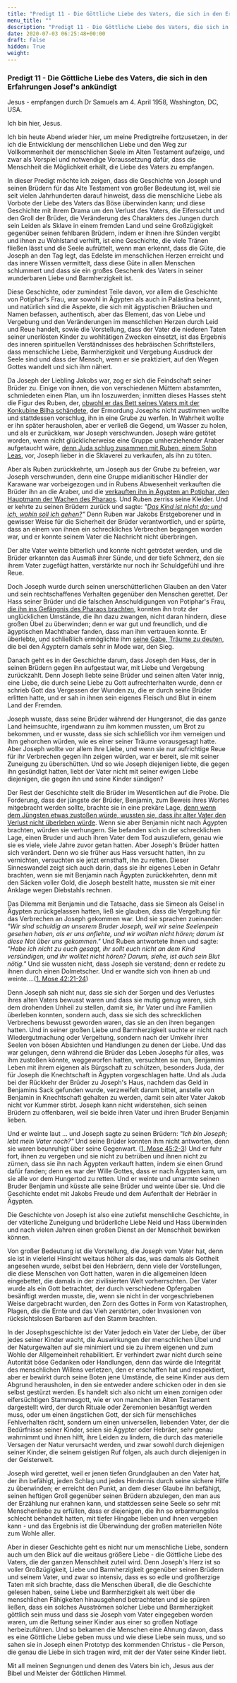 ```yaml
---
title: "Predigt 11 - Die Göttliche Liebe des Vaters, die sich in den Erfahrungen Josefs ankündigt"
menu_title: ""
description: "Predigt 11 - Die Göttliche Liebe des Vaters, die sich in den Erfahrungen Josefs ankündigt"
date: 2020-07-03 06:25:48+00:00
draft: False
hidden: True
weight:
---
```

### Predigt 11 - Die Göttliche Liebe des Vaters, die sich in den Erfahrungen Josef's ankündigt

Jesus - empfangen durch Dr Samuels am 4. April 1958, Washington, DC, USA.

Ich bin hier, Jesus.

Ich bin heute Abend wieder hier, um meine Predigtreihe fortzusetzen, in der ich die Entwicklung der menschlichen Liebe und den Weg zur Vollkommenheit der menschlichen Seele im Alten Testament aufzeige, und zwar als Vorspiel und notwendige Voraussetzung dafür, dass die Menschheit die Möglichkeit erhält, die Liebe des Vaters zu empfangen.

In dieser Predigt möchte ich zeigen, dass die Geschichte von Joseph und seinen Brüdern für das Alte Testament von großer Bedeutung ist, weil sie seit vielen Jahrhunderten darauf hinweist, dass die menschliche Liebe als Vorbote der Liebe des Vaters das Böse überwinden kann; und diese Geschichte mit ihrem Drama um den Verlust des Vaters, die Eifersucht und den Groll der Brüder, die Veränderung des Charakters des Jungen durch sein Leiden als Sklave in einem fremden Land und seine Großzügigkeit gegenüber seinen fehlbaren Brüdern, indem er ihnen ihre Sünden vergibt und ihnen zu Wohlstand verhilft, ist eine Geschichte, die viele Tränen fließen lässt und die Seele aufrüttelt, wenn man erkennt, dass die Güte, die Joseph an den Tag legt, das Edelste im menschlichen Herzen erreicht und das innere Wissen vermittelt, dass diese Güte in allen Menschen schlummert und dass sie ein großes Geschenk des Vaters in seiner wunderbaren Liebe und Barmherzigkeit ist.

Diese Geschichte, oder zumindest Teile davon, vor allem die Geschichte von Potiphar's Frau, war sowohl in Ägypten als auch in Palästina bekannt, und natürlich sind die Aspekte, die sich mit ägyptischen Bräuchen und Namen befassen, authentisch, aber das Element, das von Liebe und Vergebung und den Veränderungen im menschlichen Herzen durch Leid und Reue handelt, sowie die Vorstellung, dass der Vater die niederen Taten seiner unerlösten Kinder zu wohltätigen Zwecken einsetzt, ist das Ergebnis des inneren spirituellen Verständnisses des hebräischen Schriftstellers, dass menschliche Liebe, Barmherzigkeit und Vergebung Ausdruck der Seele sind und dass der Mensch, wenn er sie praktiziert, auf den Wegen Gottes wandelt und sich ihm nähert.

Da Joseph der Liebling Jakobs war, zog er sich die Feindschaft seiner Brüder zu. Einige von ihnen, die von verschiedenen Müttern abstammten, schmiedeten einen Plan, um ihn loszuwerden; inmitten dieses Hasses steht die Figur des Ruben, der, [obwohl er das Bett seines Vaters mit der Konkubine Bilha schändete](https://www.schlachterbibel.de/de/bibel/1_mose/35/22?hl=1#hl), der Ermordung Josephs nicht zustimmen wollte und stattdessen vorschlug, ihn in eine Grube zu werfen. In Wahrheit wollte er ihn später herausholen, aber er verließ die Gegend, um Wasser zu holen, und als er zurückkam, war Joseph verschwunden. Joseph wäre getötet worden, wenn nicht glücklicherweise eine Gruppe umherziehender Araber aufgetaucht wäre, [denn Juda schlug zusammen mit Ruben, einem Sohn Leas](https://www.schlachterbibel.de/de/bibel/1_mose/37/26?hl=1#hl), vor, Joseph lieber in die Sklaverei zu verkaufen, als ihn zu töten.

Aber als Ruben zurückkehrte, um Joseph aus der Grube zu befreien, war Joseph verschwunden, denn eine Gruppe midianitischer Händler der Karawane war vorbeigezogen und in Rubens Abwesenheit verkauften die Brüder ihn an die Araber, und die [verkauften ihn in Ägypten an Potiphar, den Hauptmann der Wachen des Pharaos](https://www.schlachterbibel.de/de/bibel/1_mose/37/34?hl=1#hl). Und Ruben zerriss seine Kleider. Und er kehrte zu seinen Brüdern zurück und sagte: *"[Das Kind ist nicht da; und ich, wohin soll ich gehen?](https://www.schlachterbibel.de/de/bibel/1_mose/37/30?hl=1#hl)"* Denn Ruben war Jakobs Erstgeborener und in gewisser Weise für die Sicherheit der Brüder verantwortlich, und er spürte, dass an einem von ihnen ein schreckliches Verbrechen begangen worden war, und er konnte seinem Vater die Nachricht nicht überbringen.

Der alte Vater weinte bitterlich und konnte nicht getröstet werden, und die Brüder erkannten das Ausmaß ihrer Sünde, und der tiefe Schmerz, den sie ihrem Vater zugefügt hatten, verstärkte nur noch ihr Schuldgefühl und ihre Reue.

Doch Joseph wurde durch seinen unerschütterlichen Glauben an den Vater und sein rechtschaffenes Verhalten gegenüber den Menschen gerettet. Der Hass seiner Brüder und die falschen Anschuldigungen von Potiphar's Frau, [die ihn ins Gefängnis des Pharaos brachten](https://www.schlachterbibel.de/de/bibel/1_mose/39/20?hl=1#hl), konnten ihn trotz der unglücklichen Umstände, die ihn dazu zwangen, nicht daran hindern, diese großen Übel zu überwinden; denn er war gut und freundlich, und die ägyptischen Machthaber fanden, dass man ihm vertrauen konnte. Er überlebte, und schließlich ermöglichte ihm [seine Gabe, Träume zu deuten](https://www.schlachterbibel.de/de/bibel/1_mose/40/8?hl=1#hl), die bei den Ägyptern damals sehr in Mode war, den Sieg.

Danach geht es in der Geschichte darum, dass Joseph den Hass, der in seinen Brüdern gegen ihn aufgestaut war, mit Liebe und Vergebung zurückzahlt. Denn Joseph liebte seine Brüder und seinen alten Vater innig, eine Liebe, die durch seine Liebe zu Gott aufrechterhalten wurde, denn er schrieb Gott das Vergessen der Wunden zu, die er durch seine Brüder erlitten hatte, und er sah in ihnen sein eigenes Fleisch und Blut in einem Land der Fremden.

Joseph wusste, dass seine Brüder während der Hungersnot, die das ganze Land heimsuchte, irgendwann zu ihm kommen mussten, um Brot zu bekommen, und er wusste, dass sie sich schließlich vor ihm verneigen und ihm gehorchen würden, wie es einer seiner Träume vorausgesagt hatte. Aber Joseph wollte vor allem ihre Liebe, und wenn sie nur aufrichtige Reue für ihr Verbrechen gegen ihn zeigen würden, war er bereit, sie mit seiner Zuneigung zu überschütten. Und so wie Joseph diejenigen liebte, die gegen ihn gesündigt hatten, liebt der Vater nicht mit seiner ewigen Liebe diejenigen, die gegen ihn und seine Kinder sündigen?

Der Rest der Geschichte stellt die Brüder im Wesentlichen auf die Probe. Die Forderung, dass der jüngste der Brüder, Benjamin, zum Beweis ihres Wortes mitgebracht werden sollte, brachte sie in eine prekäre Lage, [denn wenn dem Jüngsten etwas zustoßen würde, wussten sie, dass ihr alter Vater den Verlust nicht überleben würde](https://www.schlachterbibel.de/de/bibel/1_mose/44/1?hl=1#hl). Wenn sie aber Benjamin nicht nach Ägypten brachten, würden sie verhungern. Sie befanden sich in der schrecklichen Lage, einen Bruder und auch ihren Vater dem Tod auszuliefern, genau wie sie es viele, viele Jahre zuvor getan hatten. Aber Joseph's Brüder hatten sich verändert. Denn wo sie früher aus Hass versucht hatten, ihn zu vernichten, versuchten sie jetzt ernsthaft, ihn zu retten. Dieser Sinneswandel zeigt sich auch darin, dass sie ihr eigenes Leben in Gefahr brachten, wenn sie mit Benjamin nach Ägypten zurückkehrten, denn mit den Säcken voller Gold, die Joseph bestellt hatte, mussten sie mit einer Anklage wegen Diebstahls rechnen.

Das Dilemma mit Benjamin und die Tatsache, dass sie Simeon als Geisel in Ägypten zurückgelassen hatten, ließ sie glauben, dass die Vergeltung für das Verbrechen an Joseph gekommen war. Und sie sprachen zueinander: *"Wir sind schuldig an unserem Bruder Joseph, weil wir seine Seelenpein gesehen haben, als er uns anflehte, und wir wollten nicht hören; darum ist diese Not über uns gekommen."* Und Ruben antwortete ihnen und sagte: *"Habe ich nicht zu euch gesagt, ihr sollt euch nicht an dem Kind versündigen, und ihr wolltet nicht hören? Darum, siehe, ist auch sein Blut nötig."* Und sie wussten nicht, dass Joseph sie verstand; denn er redete zu ihnen durch einen Dolmetscher. Und er wandte sich von ihnen ab und weinte....([1. Mose 42:21-24](https://www.schlachterbibel.de/de/bibel/1_mose/42/21-24?hl=1#hl))

Denn Joseph sah nicht nur, dass sie sich der Sorgen und des Verlustes ihres alten Vaters bewusst waren und dass sie mutig genug waren, sich dem drohenden Unheil zu stellen, damit sie, ihr Vater und ihre Familien überleben konnten, sondern auch, dass sie sich des schrecklichen Verbrechens bewusst geworden waren, das sie an den ihren begangen hatten. Und in seiner großen Liebe und Barmherzigkeit suchte er nicht nach Wiedergutmachung oder Vergeltung, sondern nach der Umkehr ihrer Seelen von bösen Absichten und Handlungen zu denen der Liebe. Und das war gelungen, denn während die Brüder das Leben Josephs für alles, was ihm zustoßen könnte, weggeworfen hatten, versuchten sie nun, Benjamins Leben mit ihrem eigenen als Bürgschaft zu schützen, besonders Juda, der für Joseph die Knechtschaft in Ägypten vorgeschlagen hatte. Und als Juda bei der Rückkehr der Brüder zu Joseph's Haus, nachdem das Geld in Benjamins Sack gefunden wurde, verzweifelt darum bittet, anstelle von Benjamin in Knechtschaft gehalten zu werden, damit sein alter Vater Jakob nicht vor Kummer stirbt. Joseph kann nicht widerstehen, sich seinen Brüdern zu offenbaren, weil sie beide ihren Vater und ihren Bruder Benjamin lieben.

Und er weinte laut ... und Joseph sagte zu seinen Brüdern: *"Ich bin Joseph; lebt mein Vater noch?"* Und seine Brüder konnten ihm nicht antworten, denn sie waren beunruhigt über seine Gegenwart. ([1. Mose 45:2-3](https://www.schlachterbibel.de/de/bibel/1_mose/45/2-3?hl=1#hl)) Und er fuhr fort, ihnen zu vergeben und sie nicht zu betrüben und ihnen nicht zu zürnen, dass sie ihn nach Ägypten verkauft hatten, indem sie einen Grund dafür fanden; denn es war der Wille Gottes, dass er nach Ägypten kam, um sie alle vor dem Hungertod zu retten. Und er weinte und umarmte seinen Bruder Benjamin und küsste alle seine Brüder und weinte über sie. Und die Geschichte endet mit Jakobs Freude und dem Aufenthalt der Hebräer in Ägypten.

Die Geschichte von Joseph ist also eine zutiefst menschliche Geschichte, in der väterliche Zuneigung und brüderliche Liebe Neid und Hass überwinden und nach vielen Jahren einen großen Dienst an der Menschheit bewirken können.

Von großer Bedeutung ist die Vorstellung, die Joseph vom Vater hat, denn sie ist in vielerlei Hinsicht weitaus höher als das, was damals als Gottheit angesehen wurde, selbst bei den Hebräern, denn viele der Vorstellungen, die diese Menschen von Gott hatten, waren in die allgemeinen Ideen eingebettet, die damals in der zivilisierten Welt vorherrschten. Der Vater wurde als ein Gott betrachtet, der durch verschiedene Opfergaben besänftigt werden musste, die, wenn sie nicht in der vorgeschriebenen Weise dargebracht wurden, den Zorn des Gottes in Form von Katastrophen, Plagen, die die Ernte und das Vieh zerstörten, oder Invasionen von rücksichtslosen Barbaren auf den Stamm brachten.

In der Josephsgeschichte ist der Vater jedoch ein Vater der Liebe, der über jedes seiner Kinder wacht, die Auswirkungen der menschlichen Übel und der Naturgewalten auf sie minimiert und sie zu ihrem eigenen und zum Wohle der Allgemeinheit rehabilitiert. Er verhindert zwar nicht durch seine Autorität böse Gedanken oder Handlungen, denn das würde die Integrität des menschlichen Willens verletzen, den er erschaffen hat und respektiert, aber er bewirkt durch seine Boten jene Umstände, die seine Kinder aus dem Abgrund herausholen, in den sie entweder andere schicken oder in den sie selbst gestürzt werden. Es handelt sich also nicht um einen zornigen oder eifersüchtigen Stammesgott, wie er von manchen im Alten Testament dargestellt wird, der durch Rituale oder Zeremonien besänftigt werden muss, oder um einen ängstlichen Gott, der sich für menschliches Fehlverhalten rächt, sondern um einen universellen, liebenden Vater, der die Bedürfnisse seiner Kinder, seien sie Ägypter oder Hebräer, sehr genau wahrnimmt und ihnen hilft, ihre Leiden zu lindern, die durch das materielle Versagen der Natur verursacht werden, und zwar sowohl durch diejenigen seiner Kinder, die seinem geistigen Ruf folgen, als auch durch diejenigen in der Geisterwelt.

Joseph wird gerettet, weil er jenen tiefen Grundglauben an den Vater hat, der ihn befähigt, jeden Schlag und jedes Hindernis durch seine sichere Hilfe zu überwinden; er erreicht den Punkt, an dem dieser Glaube ihn befähigt, seinen heftigen Groll gegenüber seinen Brüdern abzulegen, den man aus der Erzählung nur erahnen kann, und stattdessen seine Seele so sehr mit Menschenliebe zu erfüllen, dass er diejenigen, die ihn so erbarmungslos schlecht behandelt hatten, mit tiefer Hingabe lieben und ihnen vergeben kann - und das Ergebnis ist die Überwindung der großen materiellen Nöte zum Wohle aller.

Aber in dieser Geschichte geht es nicht nur um menschliche Liebe, sondern auch um den Blick auf die weitaus größere Liebe - die Göttliche Liebe des Vaters, die der ganzen Menschheit zuteil wird. Denn Joseph's Herz ist so voller Großzügigkeit, Liebe und Barmherzigkeit gegenüber seinen Brüdern und seinem Vater, und zwar so intensiv, dass es so edle und großherzige Taten mit sich brachte, dass die Menschen überall, die die Geschichte gelesen haben, seine Liebe und Barmherzigkeit als weit über die menschlichen Fähigkeiten hinausgehend betrachteten und sie spüren ließen, dass ein solches Ausströmen solcher Liebe und Barmherzigkeit göttlich sein muss und dass sie Joseph vom Vater eingegeben worden waren, um die Rettung seiner Kinder aus einer so großen Notlage herbeizuführen. Und so bekamen die Menschen eine Ahnung davon, dass es eine Göttliche Liebe geben muss und wie diese Liebe sein muss, und so sahen sie in Joseph einen Prototyp des kommenden Christus - die Person, die genau die Liebe in sich tragen wird, mit der der Vater seine Kinder liebt.

Mit all meinen Segnungen und denen des Vaters bin ich, Jesus aus der Bibel und Meister der Göttlichen Himmel.
